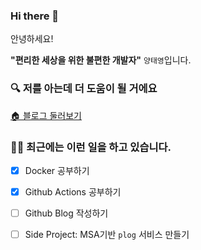 ### Hi there 👋

안녕하세요! 

**"편리한 세상을 위한 불편한 개발자"** `양태영`입니다.

### 🔍 저를 아는데 더 도움이 될 거에요
[🏠 블로그 둘러보기](https://yangtaeyoung.github.io/)

### 🧑‍💻 최근에는 이런 일을 하고 있습니다.
- [x] Docker 공부하기
- [x] Github Actions 공부하기
- [ ] Github Blog 작성하기
- [ ] Side Project: MSA기반 `plog` 서비스 만들기


<!--
**YangTaeyoung/YangTaeyoung** is a ✨ _special_ ✨ repository because its `README.md` (this file) appears on your GitHub profile.

Here are some ideas to get you started:

- 🔭 I’m currently working on ...
- 🌱 I’m currently learning ...
- 👯 I’m looking to collaborate on ...
- 🤔 I’m looking for help with ...
- 💬 Ask me about ...
- 📫 How to reach me: ...
- 😄 Pronouns: ...
- ⚡ Fun fact: ...
-->
